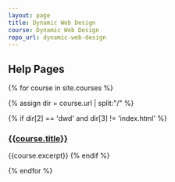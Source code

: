 ```yaml
---
layout: page
title: Dynamic Web Design
course: Dynamic Web Design
repo_url: dynamic-web-design
---
```


## Help Pages
{% for course in site.courses %}

{% assign dir = course.url | split:"/" %}

{% if dir[2] == 'dwd' and dir[3] != 'index.html' %}
### [{{course.title}}]({{course.url}})
{{course.excerpt}}
{% endif %}

{% endfor %}
